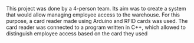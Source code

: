 This project was done by a 4-person team. Its aim was to create a system that would allow managing employee access to the warehouse. For this purpose, a card reader made using Arduino and RFID cards was used. The card reader was connected to a program written in C++, which allowed to distinguish employee access based on the card they used
